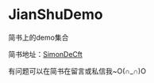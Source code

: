 # JianShuDemo
简书上的demo集合

简书地址：[SimonDeCft](http://www.jianshu.com/users/eeee1e6c8663/)

有问题可以在简书在留言或私信我~O(∩_∩)O
